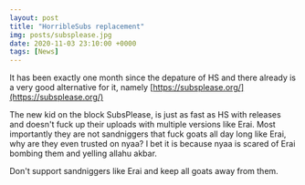 ```yaml
---
layout: post
title: "HorribleSubs replacement"
img: posts/subsplease.jpg 
date: 2020-11-03 23:10:00 +0000
tags: [News]
---
```


It has been exactly one month since the depature of HS and there already is a very good alternative for it, namely [https://subsplease.org/](https://subsplease.org/)  

The new kid on the block SubsPlease, is just as fast as HS with releases and doesn't fuck up their uploads with multiple versions like Erai. Most importantly they are not sandniggers that fuck goats all day long like Erai, why are they even trusted on nyaa? I bet it is because nyaa is scared of Erai bombing them and yelling allahu akbar.

Don't support sandniggers like Erai and keep all goats away from them.